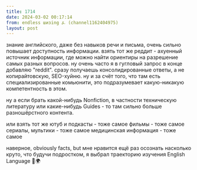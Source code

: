 ```yaml
---
title: 1714
date: 2024-03-02 00:17:14
from: endless шизing ⍼ (channel1162404975)
layout: post
---
```


знание английского, даже без навыков речи и письма, очень сильно повышает доступность информации. взять тот же реддит - ахуенный источник информации, где можно найти ориентиры на разрешение самых разных вопросов. ну очень часто я в гугловый запрос в конце добавляю "reddit".
сразу получаешь консолидированные ответы, а не копирайтовскую, SEO-хуйню. ну и за счёт того, что там есть специализированные комьюнити, это подразумевает какую-никакую компетентность в этом.

ну а если брать какой-нибудь Nonfiction, в частности техническую литературу или какие-нибудь Guides - то там сильно больше разношёрстного контента.

или взять тот же ютуб и подкасты - тоже самое
фильмы - тоже самое
сериалы, мультики - тоже самое
медицинская информация - тоже самое

наверное, obviously facts, but мне нравится ещё раз осознать насколько круто, что будучи подростком, я выбрал траекторию изучения English Language 🤙🌍
